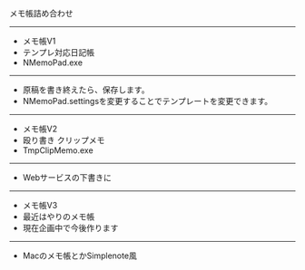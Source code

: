 メモ帳詰め合わせ




************************
*  メモ帳V1
*  テンプレ対応日記帳
*  NMemoPad.exe
************************
  - 原稿を書き終えたら、保存します。
  - NMemoPad.settingsを変更することでテンプレートを変更できます。


************************
*  メモ帳V2
*  殴り書き クリップメモ
*  TmpClipMemo.exe
************************
  - Webサービスの下書きに




************************
*  メモ帳V3
*  最近はやりのメモ帳
*  現在企画中で今後作ります
************************
   -  Macのメモ帳とかSimplenote風


